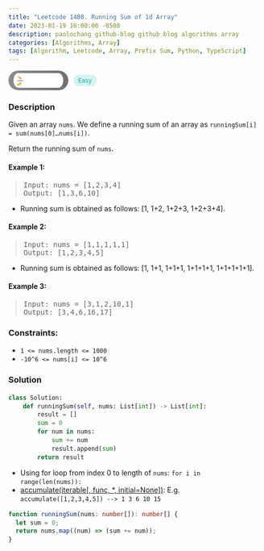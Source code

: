 ```yaml
---
title: "Leetcode 1480. Running Sum of 1d Array"
date: 2023-01-19 16:00:00 -0500
description: paolochang github-blog github blog algorithms array
categories: [Algorithms, Array]
tags: [Algorithm, Leetcode, Array, Prefix Sum, Python, TypeScript]
---
```


<style type='text/css'>
blockquote {
  margin-left: 14px;
}
img {
  left: 0 !important;
  transform: none !important;
  -webkit-transform: none !important;
}
[class*="summary"] {
  display: none;
}
[class*="header"] {
  display: flex;
  flex-direction: row;
  align-items: center;
  gap: 10px;
}
[class*="leet_logo"] {
  height: 29px;
  padding: 5px 10px;
  border-radius: 21px;
  background-color: #f7f7f7;
  background: linear-gradient(90deg, rgba(80,80,80,0.65) 0%, rgba(36,36,36,0.65) 100%);
}
[class*="easy"] {
  color: #00B8A3;
  font-size: 12px;
  padding: 4px 10px;
  border-radius: 21px;
  background-color: rgba(0, 184, 163, 0.15);
}
[class*="medium"] {
  color: #FFC01E;
  font-size: 12px;
  padding: 4px 10px;
  border-radius: 21px;
  background-color: #FFC01E26;
}
</style>

<div class=summary>
  Given an array `nums`. We define a running sum of an array as `runningSum[i] = sum(nums[0]…nums[i])`.
  
  Return the running sum of `nums`. 　　　　　　　　　　　　　　　　　　　　　　　　　　　　　　　　　　　　　　　　　　　　　　　　　　　　　　　　　　　　　　　　　　　　　　　　　　　　　　　　　　　　　　　　　　　　　　　　　　　　　
</div>

<div id=header class=header>
  <img class=leet_logo src="/assets/img/leetcode_logo.png" />
  <span class=easy>Easy</span>
</div>

### Description

Given an array `nums`. We define a running sum of an array as `runningSum[i] = sum(nums[0]…nums[i])`.

Return the running sum of `nums`.

#### Example 1:

> <pre>
> Input: nums = [1,2,3,4]
> Output: [1,3,6,10]
> </pre>

- Running sum is obtained as follows: [1, 1+2, 1+2+3, 1+2+3+4].

#### Example 2:

> <pre>
> Input: nums = [1,1,1,1,1]
> Output: [1,2,3,4,5]
> </pre>

- Running sum is obtained as follows: [1, 1+1, 1+1+1, 1+1+1+1, 1+1+1+1+1].

#### Example 3:

> <pre>
> Input: nums = [3,1,2,10,1]
> Output: [3,4,6,16,17]
> </pre>

### Constraints:

- `1 <= nums.length <= 1000`
- `-10^6 <= nums[i] <= 10^6`

### Solution

```py
class Solution:
    def runningSum(self, nums: List[int]) -> List[int]:
        result = []
        sum = 0
        for num in nums:
            sum += num
            result.append(sum)
        return result
```

- Using for loop from index 0 to length of `nums`: `for i in range(len(nums)):`
- [accumulate(iterable[, func, \*, initial=None])](https://docs.python.org/3/library/itertools.html#itertools.accumulate): E.g. `accumulate([1,2,3,4,5]) --> 1 3 6 10 15`

```ts
function runningSum(nums: number[]): number[] {
  let sum = 0;
  return nums.map((num) => (sum += num));
}
```

<script>
  const anchor = document.getElementById("header").querySelector("a");
  anchor.classList.remove("popup");
  anchor.style.cursor = "pointer";
  anchor.setAttribute("target", "_black");
  anchor.setAttribute("href", "https://leetcode.com/problems/running-sum-of-1d-array/");
</script>
